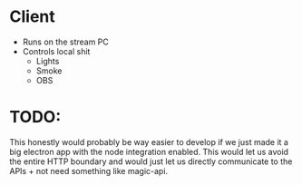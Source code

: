 # Client

- Runs on the stream PC
- Controls local shit
    - Lights
    - Smoke
    - OBS


# TODO:
This honestly would probably be way easier to develop if we just made it a big electron app with the node integration enabled. This would let us avoid the entire HTTP boundary and would just let us directly communicate to the APIs + not need something like magic-api.
